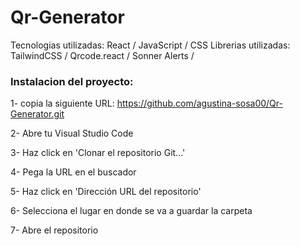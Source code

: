 # Qr-Generator
Tecnologias utilizadas: React / JavaScript / CSS
Librerias utilizadas: TailwindCSS / Qrcode.react / Sonner Alerts / 

### Instalacion del proyecto:

1- copia la siguiente URL: https://github.com/agustina-sosa00/Qr-Generator.git

2- Abre tu Visual Studio Code

3- Haz click en 'Clonar el repositorio Git...'

4- Pega la URL en el buscador

5- Haz click en 'Dirección URL del repositorio'

6- Selecciona el lugar en donde se va a guardar la carpeta

7- Abre el repositorio
